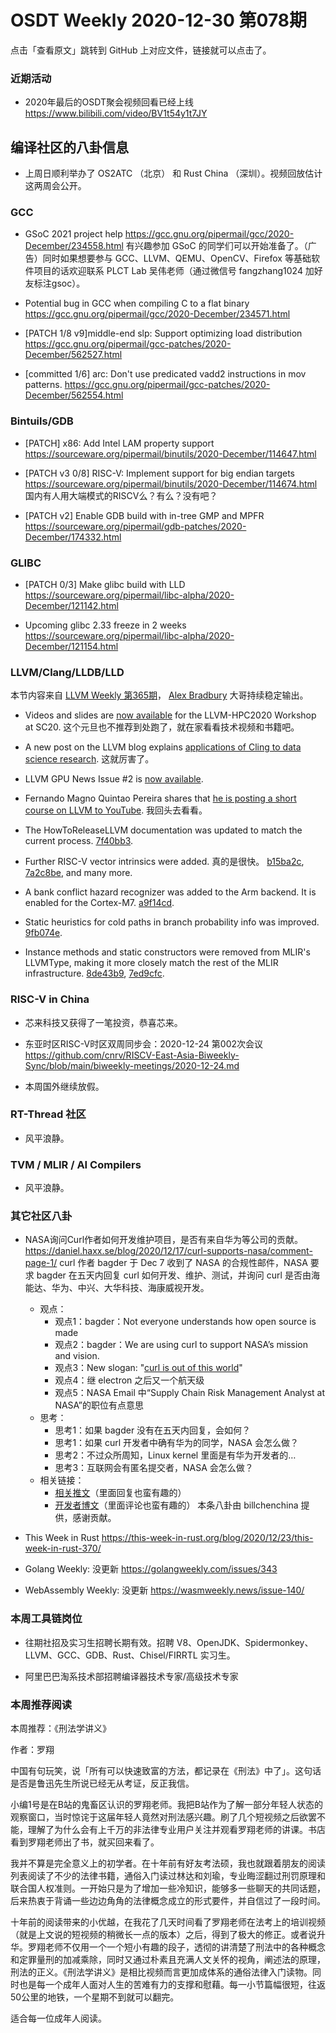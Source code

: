 # OSDT Weekly 2020-12-30 第078期

点击「查看原文」跳转到 GitHub 上对应文件，链接就可以点击了。

### 近期活动

- 2020年最后的OSDT聚会视频回看已经上线
  https://www.bilibili.com/video/BV1t54y1t7JY

## 编译社区的八卦信息

- 上周日顺利举办了 OS2ATC （北京） 和 Rust China （深圳）。视频回放估计这两周会公开。

### GCC

- GSoC 2021 project help
  https://gcc.gnu.org/pipermail/gcc/2020-December/234558.html
  有兴趣参加 GSoC 的同学们可以开始准备了。（广告）同时如果想要参与 GCC、LLVM、QEMU、OpenCV、Firefox 等基础软件项目的话欢迎联系 PLCT Lab 吴伟老师（通过微信号 fangzhang1024 加好友标注gsoc）。

- Potential bug in GCC when compiling C to a flat binary
  https://gcc.gnu.org/pipermail/gcc/2020-December/234571.html

- [PATCH 1/8 v9]middle-end slp: Support optimizing load distribution
  https://gcc.gnu.org/pipermail/gcc-patches/2020-December/562527.html

- [committed 1/6] arc: Don't use predicated vadd2 instructions in mov patterns.
  https://gcc.gnu.org/pipermail/gcc-patches/2020-December/562554.html

### Bintuils/GDB

- [PATCH] x86: Add Intel LAM property support
  https://sourceware.org/pipermail/binutils/2020-December/114647.html

- [PATCH v3 0/8] RISC-V: Implement support for big endian targets
  https://sourceware.org/pipermail/binutils/2020-December/114674.html
  国内有人用大端模式的RISCV么？有么？没有吧？

- [PATCH v2] Enable GDB build with in-tree GMP and MPFR
  https://sourceware.org/pipermail/gdb-patches/2020-December/174332.html

### GLIBC

- [PATCH 0/3] Make glibc build with LLD
  https://sourceware.org/pipermail/libc-alpha/2020-December/121142.html

- Upcoming glibc 2.33 freeze in 2 weeks
  https://sourceware.org/pipermail/libc-alpha/2020-December/121154.html

### LLVM/Clang/LLDB/LLD

本节内容来自 [LLVM Weekly 第365期](http://llvmweekly.org/issue/365)，
[Alex Bradbury](https://www.linkedin.com/in/alex-bradbury/) 大哥持续稳定输出。

* Videos and slides are [now available](http://lists.llvm.org/pipermail/llvm-dev/2020-December/147511.html) for the LLVM-HPC2020 Workshop at SC20.
  这个元旦也不推荐到处跑了，就在家看看技术视频和书籍吧。

* A new post on the LLVM blog explains [applications of Cling to data science research](https://blog.llvm.org/posts/2020-12-21-interactive-cpp-for-data-science/). 这就厉害了。

* LLVM GPU News Issue #2 is [now available](http://lists.llvm.org/pipermail/llvm-dev/2020-December/147509.html).

* Fernando Magno Quintao Pereira shares that [he is posting a short course on LLVM to YouTube](http://lists.llvm.org/pipermail/llvm-dev/2020-December/147493.html).
  我回头去看看。

* The HowToReleaseLLVM documentation was updated to match the current process.
  [7f40bb3](https://reviews.llvm.org/rG7f40bb3b044f).

* Further RISC-V vector intrinsics were added. 真的是很快。
  [b15ba2c](https://reviews.llvm.org/rGb15ba2cf6fde),
  [7a2c8be](https://reviews.llvm.org/rG7a2c8be641de), and many more.

* A bank conflict hazard recognizer was added to the Arm backend. It is enabled for the Cortex-M7.
  [a9f14cd](https://reviews.llvm.org/rGa9f14cdc6203).

* Static heuristics for cold paths in branch probability info was improved.
  [9fb074e](https://reviews.llvm.org/rG9fb074e7bb12).

* Instance methods and static constructors were removed from MLIR's LLVMType, making it more closely match the rest of the MLIR infrastructure.
  [8de43b9](https://reviews.llvm.org/rG8de43b926f0e),
  [7ed9cfc](https://reviews.llvm.org/rG7ed9cfc7b19f).

### RISC-V in China

- 芯来科技又获得了一笔投资，恭喜芯来。

- 东亚时区RISC-V时区双周同步会：2020-12-24 第002次会议
  https://github.com/cnrv/RISCV-East-Asia-Biweekly-Sync/blob/main/biweekly-meetings/2020-12-24.md

- 本周国外继续放假。

### RT-Thread 社区

- 风平浪静。

### TVM / MLIR / AI Compilers

- 风平浪静。

### 其它社区八卦

- NASA询问Curl作者如何开发维护项目，是否有来自华为等公司的贡献。
  https://daniel.haxx.se/blog/2020/12/17/curl-supports-nasa/comment-page-1/
  curl 作者 bagder 于 Dec 7 收到了 NASA 的合规性邮件，NASA 要求 bagder 在五天内回复 curl 如何开发、维护、测试，并询问 curl 是否由海能达、华为、中兴、大华科技、海康威视开发。
  - 观点：
    - 观点1：bagder：Not everyone understands how open source is made
    - 观点2：bagder：We are using curl to support NASA’s mission and vision.
    - 观点3：New slogan: "[curl is out of this world](https://twitter.com/RSWestmoreland/status/1335993574446534659)"
    - 观点4：继 electron 之后又一个航天级
    - 观点5：NASA Email 中“Supply Chain Risk Management Analyst at NASA”的职位有点意思
  - 思考：
    - 思考1：如果 bagder 没有在五天内回复，会如何？
    - 思考1：如果 curl 开发者中确有华为的同学，NASA 会怎么做？
    - 思考2：不过众所周知，Linux kernel 里面是有华为开发者的…
    - 思考3：互联网会有匿名提交者，NASA 会怎么做？
  - 相关链接：
    - [相关推文](https://twitter.com/bagder/status/1335974922284363787)（里面回复也蛮有趣的）
    - [开发者博文](https://daniel.haxx.se/blog/2020/12/17/curl-supports-nasa/)（里面评论也蛮有趣的）
  本条八卦由 billchenchina 提供，感谢贡献。

- This Week in Rust
  https://this-week-in-rust.org/blog/2020/12/23/this-week-in-rust-370/

- Golang Weekly: 没更新
  https://golangweekly.com/issues/343

- WebAssembly Weekly: 没更新
  https://wasmweekly.news/issue-140/

### 本周工具链岗位

- 往期社招及实习生招聘长期有效。招聘 V8、OpenJDK、Spidermonkey、LLVM、GCC、GDB、Rust、Chisel/FIRRTL 实习生。

- 阿里巴巴淘系技术部招聘编译器技术专家/高级技术专家

### 本周推荐阅读

本周推荐：《刑法学讲义》

作者：罗翔

中国有句玩笑，说「所有可以快速致富的方法，都记录在《刑法》中了」。这句话是否是鲁迅先生所说已经无从考证，反正我信。

小编1号是在B站的鬼畜区认识的罗翔老师。我把B站作为了解一部分年轻人状态的观察窗口，当时惊诧于这届年轻人竟然对刑法感兴趣。刷了几个短视频之后欲罢不能，理解了为什么会有上千万的非法律专业用户关注并观看罗翔老师的讲课。书店看到罗翔老师出了书，就买回来看了。

我并不算是完全意义上的初学者。在十年前有好友考法硕，我也就跟着朋友的阅读列表阅读了不少的法律书籍，通俗入门读过林达和刘瑜，专业晦涩翻过刑罚原理和联合国人权准则。一开始只是为了增加一些冷知识，能够多一些聊天的共同话题，后来热衷于背诵一些边边角角的法律概念成立的形式要件，并自信过了一段时间。

十年前的阅读带来的小优越，在我花了几天时间看了罗翔老师在法考上的培训视频（就是上文说的短视频的稍微长一点的版本）之后，得到了极大的修正。或者说升华。罗翔老师不仅用一个一个短小有趣的段子，透彻的讲清楚了刑法中的各种概念和定罪量刑的加减乘除，同时又通过朴素且充满人文关怀的视角，阐述法的原理，刑法的正义。《刑法学讲义》是相比视频而言更加成体系的通俗法律入门读物。同时也是每一个成年人面对人生的苦难有力的支撑和慰藉。每一小节篇幅很短，往返50公里的地铁，一个星期不到就可以翻完。

适合每一位成年人阅读。
